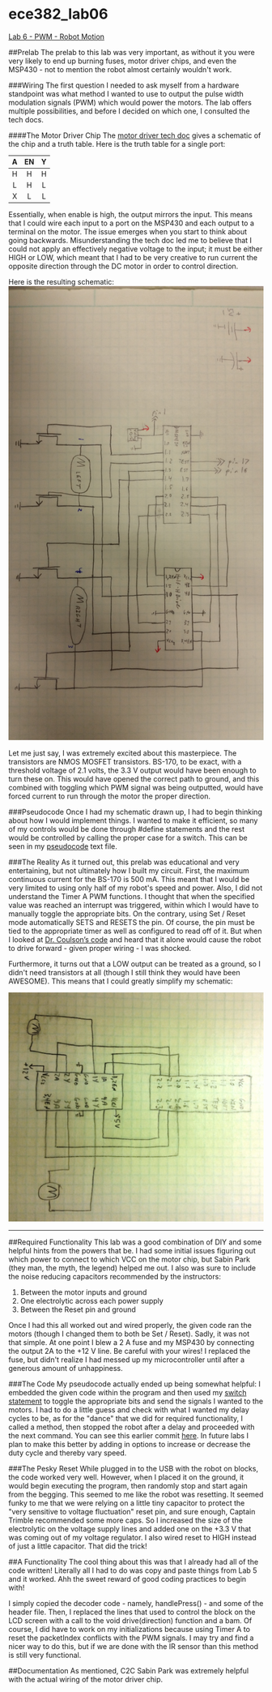ece382_lab06
============

[Lab 6 - PWM - Robot Motion](http://ece382.com/labs/lab6/index.html)

##Prelab
The prelab to this lab was very important, as without it you were very likely to end up burning fuses, motor driver chips, and even the MSP430 - not to mention the robot almost certainly wouldn't work. 

###Wiring
The first question I needed to ask myself from a hardware standpoint was what method I wanted to use to output the pulse width modulation signals (PWM) which would power the motors. The lab offers multiple possibilities, and before I decided on which one, I consulted the tech docs.

####The Motor Driver Chip
The [motor driver tech doc](http://ece382.com/datasheets/SN754410.pdf) gives a schematic of the chip and a truth table. Here is the truth table for a single port:

| A | EN | Y |
|:-:|:--:|:-:|
| H |  H | H |
| L |  H | L |
| X |  L | L |

Essentially, when enable is high, the output mirrors the input. This means that I could wire each input to a port on the MSP430 and each output to a terminal on the motor. The issue emerges when you start to think about going backwards.
Misunderstanding the tech doc led me to believe that I could not apply an effectively negative voltage to the input; it must be either HIGH or LOW, which meant that I had to be very creative to run current the opposite direction through the DC motor in order to control direction.

Here is the resulting schematic:
![alt text](https://raw.githubusercontent.com/byarbrough/ece382_lab06/master/circuit_prelab.jpg "Original Schematic")

Let me just say, I was extremely excited about this masterpiece. The transistors are NMOS MOSFET transistors. BS-170, to be exact, with a threshold voltage of 2.1 volts, the 3.3 V output would have been enough to turn these on. This would have opened the correct path to ground, and this combined with toggling which PWM signal was being outputted, would have forced current to run through the motor the proper direction.

###Pseudocode
Once I had my schematic drawn up, I had to begin thinking about how I would implement things. I wanted to make it efficient, so many of my controls would be done through #define statements and the rest would be controlled by calling the proper case for a switch. This can be seen in my 
[pseudocode](https://github.com/byarbrough/ece382_lab06/blob/master/pseudoCode.txt) text file.

###The Reality
As it turned out, this prelab was educational and very entertaining, but not ultimately how I built my circuit. First, the maximum continuous current for the BS-170 is 500 mA. This meant that I would be very limited to using only half of my robot's speed and power. Also, I did not understand the Timer A PWM functions. I thought that when the specified value was reached an interrupt was triggered, within which I would have to manually toggle the appropriate bits. On the contrary, using Set / Reset mode automatically SETS and RESETS the pin. Of course, the pin must be tied to the appropriate timer as well as configured to read off of it. But when I looked at [Dr. Coulson’s code](http://ecse.bd.psu.edu/cmpen352/lecture/code/lab6.c) and heard that it alone would cause the robot to drive forward - given proper wiring - I was shocked.

Furthermore, it turns out that a LOW output can be treated as a ground, so I didn't need transistors at all (though I still think they would have been AWESOME). This means that I could greatly simplify my schematic:

![alt text](https://raw.githubusercontent.com/byarbrough/ece382_lab06/master/circuit_lab.jpg "Realized Schematic")

*****

##Required Functionality
This lab was a good combination of DIY and some helpful hints from the powers that be. I had some initial issues figuring out which power to connect to which VCC on the motor chip, but Sabin Park (they man, the myth, the legend) helped me out.
I also was sure to include the noise reducing capacitors recommended by the instructors:

1. Between the motor inputs and ground
2. One electrolytic across each power supply
3. Between the Reset pin and ground

Once I had this all worked out and wired properly, the given code ran the motors (though I changed them to both be Set / Reset). Sadly, it was not that simple. At one point I blew a 2 A fuse and my MSP430 by connecting the output 2A to the +12 V line. Be careful with your wires! I replaced the fuse, but didn't realize I had messed up my microcontroller until after a generous amount of unhappiness.

###The Code
My pseudocode actually ended up being somewhat helpful: I embedded the given code within the program and then used my [switch statement](https://github.com/byarbrough/ece382_lab06/blob/master/main.c#L172-L204) to toggle the appropriate bits and send the signals I wanted to the motors.
I had to do a little guess and check with what I wanted my delay cycles to be, as for the "dance" that we did for required functionality, I called a method, then stopped the robot after a delay and proceeded with the next command. You can see this earlier commit [here](https://github.com/byarbrough/ece382_lab06/blob/2a61c9a4ea0bd64707ff56ca59e9630ff8bc8416/main.c#L22-L34).
In future labs I plan to make this better by adding in options to increase or decrease the duty cycle and thereby vary speed.

###The Pesky Reset
While plugged in to the USB with the robot on blocks, the code worked very well. However, when I placed it on the ground, it would begin executing the program, then randomly stop and start again from the begging. This seemed to me like the robot was resetting. It seemed funky to me that we were relying on a little tiny capacitor to protect the "very sensitive to voltage fluctuation" reset pin, and sure enough, Captain Trimble recommended some more caps. So I increased the size of the electrolytic on the voltage supply lines and added one on the +3.3 V that was coming out of my voltage regulator. I also wired reset to HIGH instead of just a little capacitor. That did the trick!

##A Functionality
The cool thing about this was that I already had all of the code written!
Literally all I had to do was copy and paste things from Lab 5 and it worked. Ahh the sweet reward of good coding practices to begin with!

I simply copied the decoder code - namely, handlePress() -  and some of the header file. Then, I replaced the lines that used to control the block on the LCD screen with a call to the void drive(direction) function and a bam. Of course, I did have to work on my initializations because using Timer A to reset the packetIndex conflicts with the PWM signals. I may try and find a nicer way to do this, but if we are done with the IR sensor than this method is still very functional.

##Documentation
As mentioned, C2C Sabin Park was extremely helpful with the actual wiring of the motor driver chip.
